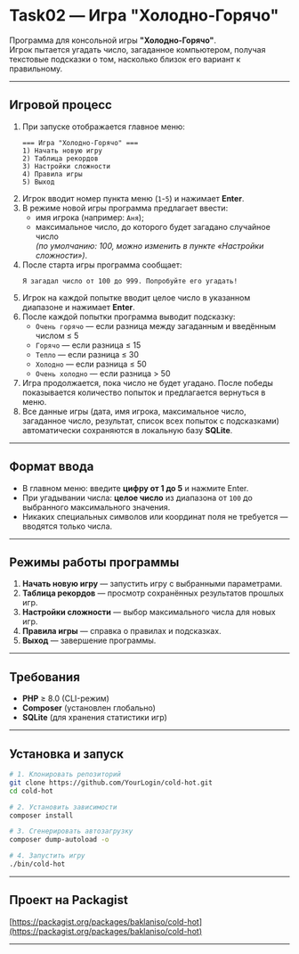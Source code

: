 # Task02 — Игра "Холодно-Горячо"

Программа для консольной игры **"Холодно-Горячо"**.  
Игрок пытается угадать число, загаданное компьютером, получая текстовые подсказки о том, насколько близок его вариант к правильному.

---

## Игровой процесс

1. При запуске отображается главное меню:
   ```
   === Игра "Холодно-Горячо" ===
   1) Начать новую игру
   2) Таблица рекордов
   3) Настройки сложности
   4) Правила игры
   5) Выход
   ```
2. Игрок вводит номер пункта меню (`1`-`5`) и нажимает **Enter**.
3. В режиме новой игры программа предлагает ввести:
   - имя игрока (например: `Аня`);
   - максимальное число, до которого будет загадано случайное число  
     *(по умолчанию: 100, можно изменить в пункте «Настройки сложности»)*.
4. После старта игры программа сообщает:
   ```
   Я загадал число от 100 до 999. Попробуйте его угадать!
   ```
5. Игрок на каждой попытке вводит целое число в указанном диапазоне и нажимает **Enter**.
6. После каждой попытки программа выводит подсказку:
   - `Очень горячо` — если разница между загаданным и введённым числом ≤ 5
   - `Горячо` — если разница ≤ 15
   - `Тепло` — если разница ≤ 30
   - `Холодно` — если разница ≤ 50
   - `Очень холодно` — если разница > 50
7. Игра продолжается, пока число не будет угадано. После победы показывается количество попыток и предлагается вернуться в меню.
8. Все данные игры (дата, имя игрока, максимальное число, загаданное число, результат, список всех попыток с подсказками) автоматически сохраняются в локальную базу **SQLite**.

---

## Формат ввода

- В главном меню: введите **цифру от 1 до 5** и нажмите Enter.  
- При угадывании числа: **целое число** из диапазона от `100` до выбранного максимального значения.  
- Никаких специальных символов или координат поля не требуется — вводятся только числа.

---

## Режимы работы программы
1. **Начать новую игру** — запустить игру с выбранными параметрами.  
2. **Таблица рекордов** — просмотр сохранённых результатов прошлых игр.  
3. **Настройки сложности** — выбор максимального числа для новых игр.  
4. **Правила игры** — справка о правилах и подсказках.  
5. **Выход** — завершение программы.

---

## Требования

- **PHP** ≥ 8.0 (CLI-режим)  
- **Composer** (установлен глобально)  
- **SQLite** (для хранения статистики игр)

---

## Установка и запуск

```bash
# 1. Клонировать репозиторий
git clone https://github.com/YourLogin/cold-hot.git
cd cold-hot

# 2. Установить зависимости
composer install

# 3. Сгенерировать автозагрузку
composer dump-autoload -o

# 4. Запустить игру
./bin/cold-hot
```

---

## Проект на Packagist
[https://packagist.org/packages/baklaniso/cold-hot](https://packagist.org/packages/baklaniso/cold-hot)

---